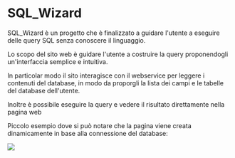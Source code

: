 # SQL_Wizard

SQL_Wizard è un progetto che è finalizzato a guidare l'utente a eseguire delle query SQL senza conoscere il linguaggio.

Lo scopo del sito web è guidare l'utente a costruire la query proponendogli un'interfaccia semplice e intuitiva.

In particolar modo il sito interagisce con il webservice per leggere i contenuti del database, in modo da proporgli la lista dei campi e le tabelle del database dell'utente.

Inoltre è possibile eseguire la query e vedere il risultato direttamente nella pagina web

Piccolo esempio dove si può notare che la pagina viene creata dinamicamente in base alla connessione del database:

![](https://i.ibb.co/WgvLGwm/ezgif-com-video-to-gif.gif)
